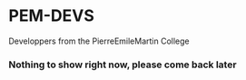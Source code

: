 # PEM-DEVS

Developpers from the PierreEmileMartin College

### Nothing to show right now, please come back later

